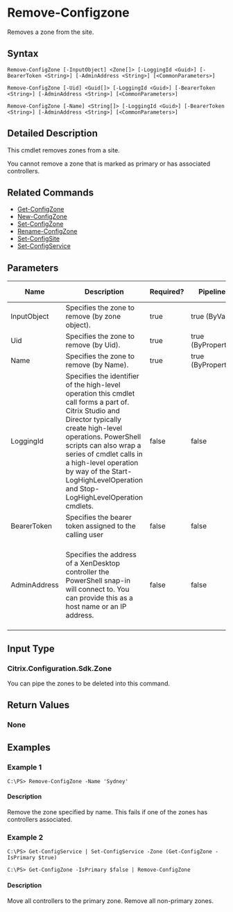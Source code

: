 ﻿
# Remove-Configzone
Removes a zone from the site.
## Syntax
```
Remove-ConfigZone [-InputObject] <Zone[]> [-LoggingId <Guid>] [-BearerToken <String>] [-AdminAddress <String>] [<CommonParameters>]

Remove-ConfigZone [-Uid] <Guid[]> [-LoggingId <Guid>] [-BearerToken <String>] [-AdminAddress <String>] [<CommonParameters>]

Remove-ConfigZone [-Name] <String[]> [-LoggingId <Guid>] [-BearerToken <String>] [-AdminAddress <String>] [<CommonParameters>]
```
## Detailed Description
This cmdlet removes zones from a site.

You cannot remove a zone that is marked as primary or has associated controllers.


## Related Commands

* [Get-ConfigZone](./Get-ConfigZone/)
* [New-ConfigZone](./New-ConfigZone/)
* [Set-ConfigZone](./Set-ConfigZone/)
* [Rename-ConfigZone](./Rename-ConfigZone/)
* [Set-ConfigSite](./Set-ConfigSite/)
* [Set-ConfigService](./Set-ConfigService/)
## Parameters
| Name   | Description | Required? | Pipeline Input | Default Value |
| --- | --- | --- | --- | --- |
| InputObject | Specifies the zone to remove (by zone object). | true | true (ByValue) |  |
| Uid | Specifies the zone to remove (by Uid). | true | true (ByPropertyName) |  |
| Name | Specifies the zone to remove (by Name). | true | true (ByPropertyName) |  |
| LoggingId | Specifies the identifier of the high-level operation this cmdlet call forms a part of. Citrix Studio and Director typically create high-level operations. PowerShell scripts can also wrap a series of cmdlet calls in a high-level operation by way of the Start-LogHighLevelOperation and Stop-LogHighLevelOperation cmdlets. | false | false |  |
| BearerToken | Specifies the bearer token assigned to the calling user | false | false |  |
| AdminAddress | Specifies the address of a XenDesktop controller the PowerShell snap-in will connect to. You can provide this as a host name or an IP address. | false | false | Localhost. Once a value is provided by any cmdlet, this value becomes the default. |

## Input Type

### Citrix.Configuration.Sdk.Zone
You can pipe the zones to be deleted into this command.
## Return Values

### None

## Examples

### Example 1
```
C:\PS> Remove-ConfigZone -Name 'Sydney'
```
#### Description
Remove the zone specified by name. This fails if one of the zones has controllers associated.
### Example 2
```
C:\PS> Get-ConfigService | Set-ConfigService -Zone (Get-ConfigZone -IsPrimary $true)

C:\PS> Get-ConfigZone -IsPrimary $false | Remove-ConfigZone
```
#### Description
Move all controllers to the primary zone. Remove all non-primary zones.
